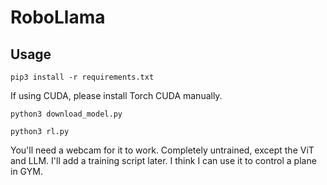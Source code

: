 # RoboLlama
## Usage
```
pip3 install -r requirements.txt
```

If using CUDA, please install Torch CUDA manually.

```
python3 download_model.py
```

```
python3 rl.py
``` 

You'll need a webcam for it to work. Completely untrained, except the ViT and LLM. I'll add a training script later. I think I can use it to control a plane in GYM.